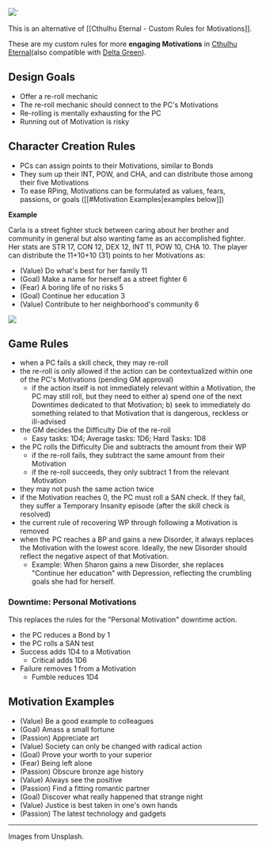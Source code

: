 ![](https://i.imgur.com/M11uNmt.jpg)`


This is an alternative of [[Cthulhu Eternal - Custom Rules for Motivations]].

These are my custom rules for more **engaging Motivations** in [Cthulhu Eternal](https://www.drivethrurpg.com/product/384110/Cthulhu-Eternal--Modern-Age-SRD )(also compatible with [Delta Green](https://www.drivethrurpg.com/product/181674/Delta-Green-Agents-Handbook)).

## Design Goals

- Offer a re-roll mechanic
- The re-roll mechanic should connect to the PC's Motivations
- Re-rolling is mentally exhausting for the PC
- Running out of Motivation is risky

## Character Creation Rules

- PCs can assign points to their Motivations, similar to Bonds
- They sum up their INT, POW, and CHA, and can distribute those among their five Motivations
- To ease RPing, Motivations can be formulated as values, fears, passions, or goals ([[#Motivation Examples|examples below]])

**Example**

Carla is a street fighter stuck between caring about her brother and community in general but also wanting fame as an accomplished fighter. Her stats are STR 17, CON 12, DEX 12, INT 11, POW 10, CHA 10. The player can distribute the 11+10+10 (31) points to her Motivations as:

- (Value) Do what's best for her family 11
- (Goal) Make a name for herself as a street fighter 6
- (Fear) A boring life of no risks 5
- (Goal) Continue her education 3
- (Value) Contribute to her neighborhood's community 6

![](https://i.imgur.com/80XKFQn.png)


## Game Rules

- when a PC fails a skill check, they may re-roll
- the re-roll is only allowed if the action can be contextualized within one of the PC's Motivations (pending GM approval)
	- if the action itself is not immediately relevant within a Motivation, the PC may still roll, but they need to either a) spend one of the next Downtimes dedicated to that Motivation; b) seek to immediately do something related to that Motivation that is dangerous, reckless or ill-advised
- the GM decides the Difficulty Die of the re-roll
	- Easy tasks: 1D4; Average tasks: 1D6; Hard Tasks: 1D8
- the PC rolls the Difficulty Die and subtracts the amount from their WP
	- if the re-roll fails, they subtract the same amount from their Motivation
	- if the re-roll succeeds, they only subtract 1 from the relevant Motivation
- they may not push the same action twice
- if the Motivation reaches 0, the PC must roll a SAN check. If they fail, they suffer a Temporary Insanity episode (after the skill check is resolved)
- the current rule of recovering WP through following a Motivation is removed
- when the PC reaches a BP and gains a new Disorder, it always replaces the Motivation with the lowest score. Ideally, the new Disorder should reflect the negative aspect of that Motivation.
	- Example: When Sharon gains a new Disorder, she replaces "Continue her education" with Depression, reflecting the crumbling goals she had for herself.

### Downtime: Personal Motivations

This replaces the rules for the "Personal Motivation" downtime action.

- the PC reduces a Bond by 1
- the PC rolls a SAN test
- Success adds 1D4 to a Motivation
	- Critical adds 1D6
- Failure removes 1 from a Motivation
	- Fumble reduces 1D4

## Motivation Examples

- (Value) Be a good example to colleagues
- (Goal) Amass a small fortune
- (Passion) Appreciate art 
- (Value) Society can only be changed with radical action
- (Goal) Prove your worth to your superior
- (Fear) Being left alone
- (Passion) Obscure bronze age history
- (Value) Always see the positive
- (Passion) Find a fitting romantic partner
- (Goal) Discover what really happened that strange night
- (Value) Justice is best taken in one's own hands
- (Passion) The latest technology and gadgets

---

Images from Unsplash.
